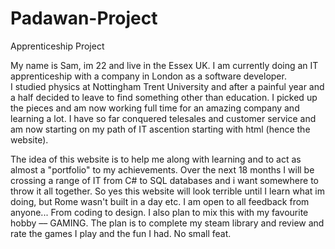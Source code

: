 # Padawan-Project
Apprenticeship Project

My name is Sam, im 22 and live in the Essex UK. I am currently doing an IT apprenticeship with a company in London as a software developer.</br>
I studied physics at Nottingham Trent University and after a painful year and a half decided to leave to find something other than education. I picked up the pieces and am now working full time for an amazing company and learning a lot.
I have so far conquered telesales and customer service and am now starting on my path of IT ascention starting with html (hence the website).

The idea of this website is to help me along with learning and to act as almost a "portfolio" to my achievements. Over the next 18 months I will be crossing a range of IT from C# to SQL databases and i want somewhere to throw it all together. So yes this website will look terrible until I learn what im doing, but Rome wasn't built in a day etc.
I am open to all feedback from anyone... From coding to design.
I also plan to mix this with my favourite hobby &ndash;&ndash; GAMING. The plan is to complete my steam library and review and rate the games I play and the fun I had. No small feat.
